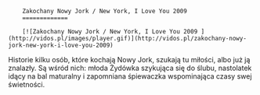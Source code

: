 
        Zakochany Nowy Jork / New York, I Love You 2009 
        =============
        
        [![Zakochany Nowy Jork / New York, I Love You 2009 ](http://vidos.pl/images/player.gif)](http://vidos.pl/zakochany-nowy-jork-new-york-i-love-you-2009)
        
        
 Historie kilku osób, które kochają Nowy Jork, szukają tu miłości, albo już ją znalazły. Są wśród nich: młoda Żydówka szykująca się do ślubu, nastolatek idący na bal maturalny i zapomniana śpiewaczka wspominająca czasy swej świetności.
    